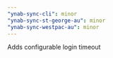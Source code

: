 ```yaml
---
"ynab-sync-cli": minor
"ynab-sync-st-george-au": minor
"ynab-sync-westpac-au": minor
---
```


Adds configurable login timeout
